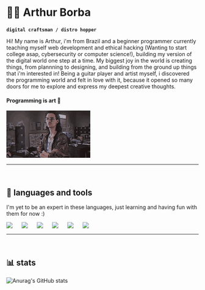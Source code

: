 # :swimming_man:	 Arthur Borba 
**`digital craftsman / distro hopper`**

  Hi! My name is Arthur, i'm from Brazil and a beginner programmer currently teaching myself web development and ethical hacking (Wanting to start college asap, cybersecurity or computer science!), building my version of the digital world one step at a time. My biggest joy in the world is creating things, from plannning to designing, and building from the ground up things that i'm interested in!
  Being a guitar player and artist myself, i discovered the programming world and felt in love with it, because it opened so many doors for me to explore and express my deepest creative thoughts.
  
 #### Programming is art :floppy_disk: <br>
![](https://github.com/arthur-borba/arthur-borba/blob/main/hacker-hackerman.gif)


---
<br>

## :penguin:	languages and tools

 I'm yet to be an expert in these languages, just learning and having fun with them for now :)
 
 <img align="left" width="30px" style="padding-right: 10px;" src="https://cdn.jsdelivr.net/gh/devicons/devicon/icons/linux/linux-original.svg" />
 <img align="left" width="30px" style="padding-right: 10px;" src="https://cdn.jsdelivr.net/gh/devicons/devicon/icons/html5/html5-original.svg" />
 <img align="left" width="30px" style="padding-right: 10px;" src="https://cdn.jsdelivr.net/gh/devicons/devicon/icons/python/python-original.svg" />
 <img align="left" width="30px" style="padding-right: 10px;" src="https://cdn.jsdelivr.net/gh/devicons/devicon/icons/css3/css3-original.svg" />
 <img align="left" width="30px" style="padding-right: 10px;" src="https://cdn.jsdelivr.net/gh/devicons/devicon/icons/javascript/javascript-original.svg" />
 <img align="left" width="30px" style="padding-right: 10px;" src="https://cdn.jsdelivr.net/gh/devicons/devicon/icons/vim/vim-original.svg" />
<br>
 
 ---
 <br>
 
## 📊 stats
          
 ![Anurag's GitHub stats](https://github-readme-stats.vercel.app/api?username=arthur-borba&show_icons=true&theme=gotham)
          
